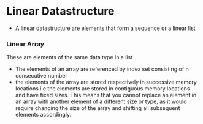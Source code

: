 # Linear Datastructure 
- A linear datastructure are elements that form a sequence or a linear list 

### Linear Array 
 These are elements of the same data type in a list 
- The elements of an array are referenced by index set consisting of n consecutive number
- the elements of the array are stored respectively in successive memory locations i.e  the elements are stored in contiguous memory locations and have fixed sizes.
This means that you cannot replace an element in an array with another element of a different size or type, as it would require changing the size of the array and shifting all subsequent elements accordingly.

